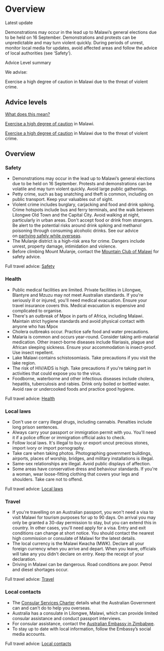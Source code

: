 # Overview

Latest update

Demonstrations may occur in the lead up to Malawi’s general elections due to be held on 16 September. Demonstrations and protests can be unpredictable and may turn violent quickly. During periods of unrest, monitor local media for updates, avoid affected areas and follow the advice of local authorities (see ‘Safety’).

Advice Level summary

We advise:

Exercise a high degree of caution in Malawi due to the threat of violent crime.

## Advice levels

[What does this mean?](/before-you-go/travel-advice-explained/)

[Exercise a high degree of caution](https://www.smartraveller.gov.au/consular-services/travel-advice-explained#level2) in Malawi.

[Exercise a high degree of caution](https://www.smartraveller.gov.au/consular-services/travel-advice-explained#level2) in Malawi due to the threat of violent crime.

## Overview

### Safety

* Demonstrations may occur in the lead up to Malawi’s general elections due to be held on 16 September. Protests and demonstrations can be volatile and may turn violent quickly. Avoid large public gatherings.
* Petty crime, such as bag snatching and theft is common, including on public transport. Keep your valuables out of sight.
* Violent crime includes burglary, carjacking and food and drink spiking. Crime hotspots include bus and ferry terminals, and the walk between Lilongwe Old Town and the Capital City. Avoid walking at night, particularly in urban areas. Don't accept food or drink from strangers. Be alert to the potential risks around drink spiking and methanol poisoning through consuming alcoholic drinks. See our advice on [partying safely while overseas](https://www.smartraveller.gov.au/before-you-go/safety/partying).
* The Mulanje district is a high-risk area for crime. Dangers include unrest, property damage, intimidation and violence.
* Before climbing Mount Mulanje, contact the [Mountain Club of Malawi](https://mcm438.wordpress.com/) for safety advice.

Full travel advice: [Safety](#safety)

### Health

* Public medical facilities are limited. Private facilities in Lilongwe, Blantyre and Mzuzu may not meet Australian standards. If you're seriously ill or injured, you'll need medical evacuation. Ensure your travel insurance covers this. Medical evacuation is expensive and complicated to organise.
* There's an outbreak of Mpox in parts of Africa, including Malawi. Maintain strict hygiene standards and avoid physical contact with anyone who has Mpox
* Cholera outbreaks occur. Practice safe food and water precautions.
* Malaria is common and occurs year-round. Consider taking anti-malarial medication. Other insect-borne diseases include filariasis, plague and African sleeping sickness. Ensure your accommodation is insect-proof. Use insect repellent.
* Lake Malawi contains schistosomiasis. Take precautions if you visit the lake region.
* The risk of HIV/AIDS is high. Take precautions if you're taking part in activities that could expose you to the virus.
* Foodborne, waterborne and other infectious diseases include cholera, hepatitis, tuberculosis and rabies. Drink only boiled or bottled water. Avoid raw or undercooked foods and practice good hygiene.

Full travel advice: [Health](#health)

### Local laws

* Don't use or carry illegal drugs, including cannabis. Penalties include long prison sentences.
* Always carry your passport or immigration permit with you. You'll need it if a police officer or immigration official asks to check.
* Follow local laws. It's illegal to buy or export uncut precious stones, import ivory or import pornography.
* Take care when taking photos. Photographing government buildings, airports, places of worship, bridges, and military installations is illegal.
* Same-sex relationships are illegal. Avoid public displays of affection.
* Some areas have conservative dress and behaviour standards. If you're a woman, wear loose-fitting clothing that covers your legs and shoulders. Take care not to offend.

Full travel advice: [Local laws](#local-laws)

### Travel

* If you're travelling on an Australian passport, you won't need a visa to visit Malawi for tourism purposes for up to 90 days. On arrival you may only be granted a 30-day permission to stay, but you can extend this in country. In other cases, you'll need apply for a visa. Entry and exit conditions can change at short notice. You should contact the nearest high commission or consulate of Malawi for the latest details.
* The local currency is the Malawi Kwacha (MWK). Declare all your foreign currency when you arrive and depart. When you leave, officials will take any you didn't declare on entry. Keep the receipt of your declaration.
* Driving in Malawi can be dangerous. Road conditions are poor. Petrol and diesel shortages occur.

Full travel advice: [Travel](#travel)

### Local contacts

* The [Consular Services Charter](/consular-services/consular-services-charter "Consular Services Charter") details what the Australian Government can and can't do to help you overseas.
* Australia has a consulate in Lilongwe, Malawi, which can provide limited consular assistance and conduct passport interviews.
* For consular assistance, contact the [Australian Embassy in Zimbabwe](http://www.zimbabwe.embassy.gov.au/).
* To stay up to date with local information, follow the Embassy’s social media accounts.

Full travel advice: [Local contacts](#local-contacts)